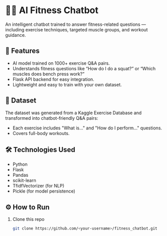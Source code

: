 # 🏋️‍♂️ AI Fitness Chatbot

An intelligent chatbot trained to answer fitness-related questions — including exercise techniques, targeted muscle groups, and workout guidance.

## 🚀 Features
- AI model trained on 1000+ exercise Q&A pairs.
- Understands fitness questions like “How do I do a squat?” or “Which muscles does bench press work?”
- Flask API backend for easy integration.
- Lightweight and easy to train with your own dataset.

## 🧠 Dataset
The dataset was generated from a Kaggle Exercise Database and transformed into chatbot-friendly Q&A pairs:
- Each exercise includes "What is..." and "How do I perform..." questions.
- Covers full-body workouts.

## 🛠️ Technologies Used
- Python
- Flask
- Pandas
- scikit-learn
- TfidfVectorizer (for NLP)
- Pickle (for model persistence)

## ⚙️ How to Run
1. Clone this repo  
   ```bash
   git clone https://github.com/<your-username>/fitness_chatbot.git
